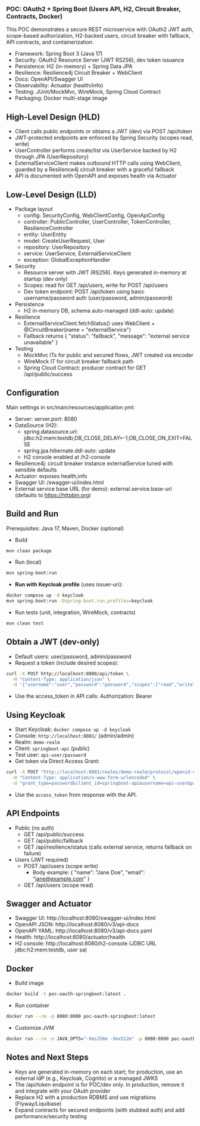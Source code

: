 ### POC: OAuth2 + Spring Boot (Users API, H2, Circuit Breaker, Contracts, Docker)

This POC demonstrates a secure REST microservice with OAuth2 JWT auth, scope-based authorization, H2-backed users, circuit breaker with fallback, API contracts, and containerization.

- Framework: Spring Boot 3 (Java 17)
- Security: OAuth2 Resource Server (JWT RS256), dev token issuance
- Persistence: H2 (in-memory) + Spring Data JPA
- Resilience: Resilience4j Circuit Breaker + WebClient
- Docs: OpenAPI/Swagger UI
- Observability: Actuator (health/info)
- Testing: JUnit/MockMvc, WireMock, Spring Cloud Contract
- Packaging: Docker multi-stage image

## High-Level Design (HLD)

- Client calls public endpoints or obtains a JWT (dev) via POST /api/token
- JWT-protected endpoints are enforced by Spring Security (scopes read, write)
- UserController performs create/list via UserService backed by H2 through JPA (UserRepository)
- ExternalServiceClient makes outbound HTTP calls using WebClient, guarded by a Resilience4j circuit breaker with a graceful fallback
- API is documented with OpenAPI and exposes health via Actuator

## Low-Level Design (LLD)

- Package layout
  - config: SecurityConfig, WebClientConfig, OpenApiConfig
  - controller: PublicController, UserController, TokenController, ResilienceController
  - entity: UserEntity
  - model: CreateUserRequest, User
  - repository: UserRepository
  - service: UserService, ExternalServiceClient
  - exception: GlobalExceptionHandler
- Security
  - Resource server with JWT (RS256). Keys generated in-memory at startup (dev only)
  - Scopes: read for GET /api/users, write for POST /api/users
  - Dev token endpoint: POST /api/token using basic username/password auth (user/password, admin/password)
- Persistence
  - H2 in-memory DB, schema auto-managed (ddl-auto: update)
- Resilience
  - ExternalServiceClient.fetchStatus() uses WebClient + @CircuitBreaker(name = "externalService")
  - Fallback returns { "status": "fallback", "message": "external service unavailable" }
- Testing
  - MockMvc ITs for public and secured flows, JWT created via encoder
  - WireMock IT for circuit breaker fallback path
  - Spring Cloud Contract: producer contract for GET /api/public/success

## Configuration

Main settings in src/main/resources/application.yml:
- Server: server.port: 8080
- DataSource (H2):
  - spring.datasource.url: jdbc:h2:mem:testdb;DB_CLOSE_DELAY=-1;DB_CLOSE_ON_EXIT=FALSE
  - spring.jpa.hibernate.ddl-auto: update
  - H2 console enabled at /h2-console
- Resilience4j: circuit breaker instance externalService tuned with sensible defaults
- Actuator: exposes health,info
- Swagger UI: /swagger-ui/index.html
- External service base URL (for demo): external.service.base-url (defaults to https://httpbin.org)

## Build and Run

Prerequisites: Java 17, Maven, Docker (optional)

- Build
```bash
mvn clean package
```
- Run (local)
```bash
mvn spring-boot:run
```
- **Run with Keycloak profile** (uses issuer-uri):
```bash
docker compose up -d keycloak
mvn spring-boot:run -Dspring-boot.run.profiles=keycloak
```
- Run tests (unit, integration, WireMock, contracts)
```bash
mvn clean test
```

## Obtain a JWT (dev-only)

- Default users: user/password, admin/password
- Request a token (include desired scopes):
```bash
curl -X POST http://localhost:8080/api/token \
  -H "Content-Type: application/json" \
  -d '{"username":"user","password":"password","scopes":["read","write"]}'
```
- Use the access_token in API calls: Authorization: Bearer <token>

## Using Keycloak

- Start Keycloak: `docker compose up -d keycloak`
- Console: `http://localhost:8081/` (admin/admin)
- Realm: `demo-realm`
- Client: `springboot-api` (public)
- Test user: `api-user/password`
- Get token via Direct Access Grant:
```bash
curl -X POST "http://localhost:8081/realms/demo-realm/protocol/openid-connect/token" \
  -H "Content-Type: application/x-www-form-urlencoded" \
  -d "grant_type=password&client_id=springboot-api&username=api-user&password=password"
```
- Use the `access_token` from response with the API.

## API Endpoints

- Public (no auth)
  - GET /api/public/success
  - GET /api/public/fallback
  - GET /api/resilience/status (calls external service, returns fallback on failure)
- Users (JWT required)
  - POST /api/users (scope write)
    - Body example: { "name": "Jane Doe", "email": "jane@example.com" }
  - GET /api/users (scope read)

## Swagger and Actuator

- Swagger UI: http://localhost:8080/swagger-ui/index.html
- OpenAPI JSON: http://localhost:8080/v3/api-docs
- OpenAPI YAML: http://localhost:8080/v3/api-docs.yaml
- Health: http://localhost:8080/actuator/health
- H2 console: http://localhost:8080/h2-console (JDBC URL jdbc:h2:mem:testdb, user sa)

## Docker

- Build image
```bash
docker build -t poc-oauth-springboot:latest .
```
- Run container
```bash
docker run --rm -p 8080:8080 poc-oauth-springboot:latest
```
- Customize JVM
```bash
docker run --rm -e JAVA_OPTS="-Xms256m -Xmx512m" -p 8080:8080 poc-oauth-springboot:latest
```

## Notes and Next Steps

- Keys are generated in-memory on each start; for production, use an external IdP (e.g., Keycloak, Cognito) or a managed JWKS
- The /api/token endpoint is for POC/dev only. In production, remove it and integrate with your OAuth provider
- Replace H2 with a production RDBMS and use migrations (Flyway/Liquibase)
- Expand contracts for secured endpoints (with stubbed auth) and add performance/security testing
